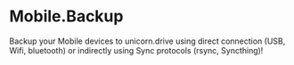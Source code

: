 # Mobile.Backup
Backup your Mobile devices to unicorn.drive using direct connection (USB, Wifi, bluetooth) or indirectly using Sync protocols (rsync, Syncthing)!
